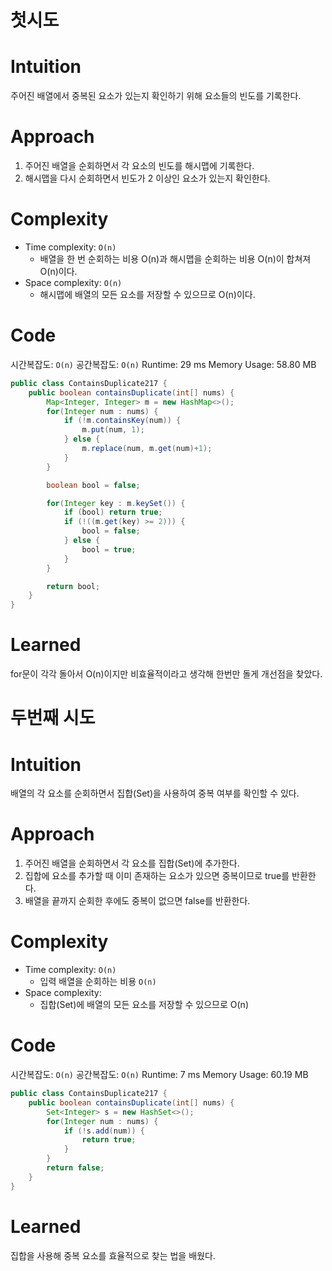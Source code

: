 # 첫시도

# Intuition
주어진 배열에서 중복된 요소가 있는지 확인하기 위해 요소들의 빈도를 기록한다.

# Approach
1. 주어진 배열을 순회하면서 각 요소의 빈도를 해시맵에 기록한다.
2. 해시맵을 다시 순회하면서 빈도가 2 이상인 요소가 있는지 확인한다.

# Complexity
- Time complexity: `O(n)`
  - 배열을 한 번 순회하는 비용 O(n)과 해시맵을 순회하는 비용 O(n)이 합쳐져 O(n)이다.
- Space complexity: `O(n)`
  - 해시맵에 배열의 모든 요소를 저장할 수 있으므로 O(n)이다.

# Code
시간복잡도: `O(n)`
공간복잡도: `O(n)`
Runtime: 29 ms
Memory Usage: 58.80 MB

```java
public class ContainsDuplicate217 {
    public boolean containsDuplicate(int[] nums) {
        Map<Integer, Integer> m = new HashMap<>();
        for(Integer num : nums) {
            if (!m.containsKey(num)) {
                m.put(num, 1);
            } else {
                m.replace(num, m.get(num)+1);
            }
        }

        boolean bool = false;

        for(Integer key : m.keySet()) {
            if (bool) return true;
            if (!((m.get(key) >= 2))) {
                bool = false;
            } else {
                bool = true;
            }
        }

        return bool;
    }
}
```

# Learned
for문이 각각 돌아서 O(n)이지만 비효율적이라고 생각해 한번만 돌게 개선점을 찾았다.

# 두번째 시도
# Intuition
배열의 각 요소를 순회하면서 집합(Set)을 사용하여 중복 여부를 확인할 수 있다.

# Approach
1. 주어진 배열을 순회하면서 각 요소를 집합(Set)에 추가한다.
2. 집합에 요소를 추가할 때 이미 존재하는 요소가 있으면 중복이므로 true를 반환한다.
3. 배열을 끝까지 순회한 후에도 중복이 없으면 false를 반환한다.

# Complexity
- Time complexity: `O(n)`
    - 입력 배열을 순회하는 비용 `O(n)`
- Space complexity: ` `
    - 집합(Set)에 배열의 모든 요소를 저장할 수 있으므로 O(n)

# Code
시간복잡도: `O(n)`
공간복잡도: `O(n)`
Runtime: 7 ms
Memory Usage: 60.19 MB

```java
public class ContainsDuplicate217 {
    public boolean containsDuplicate(int[] nums) {
        Set<Integer> s = new HashSet<>();
        for(Integer num : nums) {
            if (!s.add(num)) {
                return true;
            }
        }
        return false;
    }
}
```

# Learned
집합을 사용해 중복 요소를 효율적으로 찾는 법을 배웠다.
